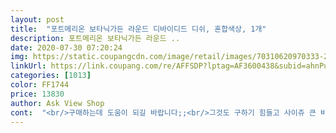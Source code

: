 ```yaml
---
layout: post 
title:  "포트메리온 보타닉가든 라운드 디바이디드 디쉬, 혼합색상, 1개" 
description: 포트메리온 보타닉가든 라운드 ..
date: 2020-07-30 07:20:24 
img: https://static.coupangcdn.com/image/retail/images/70310620970333-2796163c-4e6e-48ed-b442-ce773b07d74b.jpg 
linkUrl: https://link.coupang.com/re/AFFSDP?lptag=AF3600438&subid=ahnPublicAsk&pageKey=85516517&itemId=270459495&vendorItemId=3655269491&traceid=V0-113-4ee9600843dc2ee4 
categories: [1013] 
color: FF1744 
price: 13830 
author: Ask View Shop 
cont:  "<br/>구매하는데 도움이 되길 바랍니다;;<br/>그것도 구하기 힘들고 사이쥬 큰 비싼거였는데 두개나 깨트려서 멘붕이었습니다.<br/> 너무 속상했지만 이미 엎지러진 물!!<br/>볼수록 세련되고 이쁜거 같네요<br/>사이즈작아서 앞접시용으로 쓰기좋아요 14410원 저렴하게 샀어요 포트메리온메니아라 없는거라 샀네요  차이나라 영국산보다는 얇고조심히 사용해야할듯해요<br/>솔직한 상품 후기입니다.<br/><br/>이래서 다들 포트메리온 하나봐요<br/>이정도로 작을 줄이야.<br/> 집에 포메 국그릇 있으시면 감이 대충 오실껍니다.<br/> 국그릇 크기랑 거의 비슷해요.<br/><br/>작지만 전 매우 맘에 들었어요.<br/> 나비와 꽃의 그림이 너무 이쁘구 보고있으니 기분이 좋습니다 당장 반찬 담아서 먹고 싶네요 더 맛있을 느낌!!! 므흣<br/>전 갠적으로 포메 그릇은 통통하고 묵직한 느낌이 좋아서 사용하는거 같습니다.<br/> 이 제품은 메이드인 차이나 제품이고  크기가 정말정말 작습니다.<br/> 상자 사이즈 보고 진짜 놀랐습니다.<br/><br/>제가 집에 있는 국그릇하고 비교하려고 같이 찍은 사진을 참고 해주세요;; 높이는 당연히 이제품이 낮구요!!! 실물보고 웃음이 나옵니다 너무너무 구요미입니다.<br/><br/>진짜 아이 식판으로 사용해도 될만큼 작습니다 메인요리 담을려고 했는데 그건 안될거 같구요 그냥 개인 앞접시나 소스 같이 찍어먹는 반찬 담는용으로 하든지 해야할거 같습니다.<br/><br/>추천합니다<br/>특이한 앞접시라 지난번에 일단 한 개 구매해서 사용해보니 다양하게 사용할 수 있어서 좋더라고요 그래서 2개 더 주문했어요<br/>포메 그릇에 빠지면 못 헤어나오는거 같습니다.<br/> 개미지옥입니다 계속계속 사게 됩니다.<br/> 근데 애들이 어려서 깨질까봐 정작 사기만 하고 제대로 사용을 못하고 있네요.<br/> 벌써 두개를 깨트려서 .<br/>.<br/>흑흑<br/>포메 그릇을 좋아하는 뇨자로써 모으고 있는데요 이놈이 이쁘고 실용적일거 같아서 구매를 했습니다 저 결혼할땐 코렐이 대중적이고 유명해서 코렐로 식기를 구매했는데 몇년 지나고 보니 포메 그릇이 점점 이뻐지더라구요.<br/><br/>포트메리온.<br/>.<br/> 정말 이쁘고 좋습니다<br/>" 
---
```


